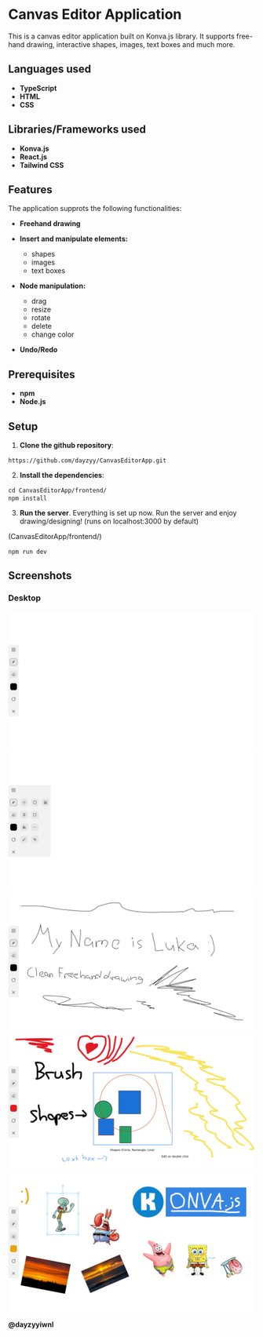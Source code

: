# Canvas Editor Application

This is a canvas editor application built on Konva.js library. It supports free-hand drawing, interactive shapes, images, text boxes and much more.

## Languages used
- **TypeScript**
- **HTML**
- **CSS**

## Libraries/Frameworks used
- **Konva.js**
- **React.js**
- **Tailwind CSS**

## Features
The application supprots the following functionalities:

- **Freehand drawing**

- **Insert and manipulate elements:** 
    - shapes
    - images
    - text boxes

- **Node manipulation:** 
    - drag 
    - resize 
    - rotate 
    - delete
    - change color

- **Undo/Redo**

## Prerequisites
- **npm**
- **Node.js**

## Setup
1. **Clone the github repository**:
```
https://github.com/dayzyy/CanvasEditorApp.git
```

2.  **Install the dependencies**:
```
cd CanvasEditorApp/frontend/
npm install
```
3. **Run the server**. Everything is set up now. Run the server and enjoy drawing/designing! (runs on localhost:3000 by default)

(CanvasEditorApp/frontend/)
```
npm run dev
```

## Screenshots

### Desktop

![Default Canvas](screenshots/desktop/canvas.png)
![Pannel](screenshots/desktop/pannel.png)
![Freehand drawing](screenshots/desktop/freehand.png)
![Shapes/Textboxes](screenshots/desktop/shapes.png)
![Images](screenshots/desktop/images.png)

**@dayzyyiwnl**
